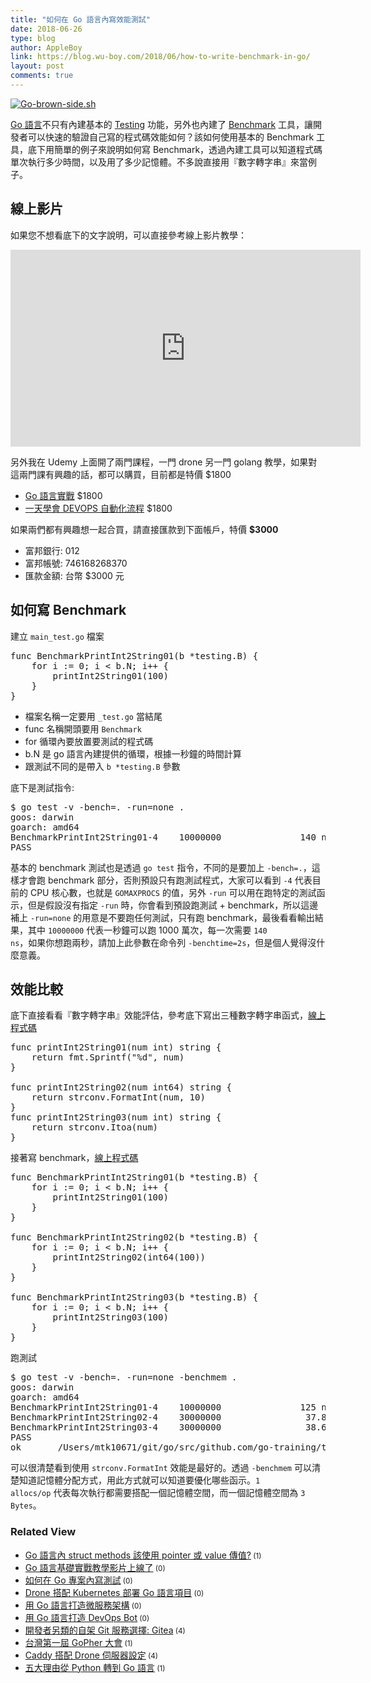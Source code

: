 ```yaml
---
title: "如何在 Go 語言內寫效能測試"
date: 2018-06-26
type: blog
author: AppleBoy
link: https://blog.wu-boy.com/2018/06/how-to-write-benchmark-in-go/
layout: post
comments: true
---
```


<a href="https://www.flickr.com/photos/appleboy/24407557644/in/dateposted-public/" title="Go-brown-side.sh"><img src="https://i1.wp.com/farm2.staticflickr.com/1622/24407557644_36087ca6de.jpg?w=840&#038;ssl=1" alt="Go-brown-side.sh" data-recalc-dims="1" /></a>

<a href="https://golang.org/">Go 語言</a>不只有內建基本的 <a href="https://golang.org/pkg/testing/">Testing</a> 功能，另外也內建了 <a href="https://golang.org/pkg/testing/#hdr-Benchmarks">Benchmark</a> 工具，讓開發者可以快速的驗證自己寫的程式碼效能如何？該如何使用基本的 Benchmark 工具，底下用簡單的例子來說明如何寫 Benchmark，透過內建工具可以知道程式碼單次執行多少時間，以及用了多少記憶體。不多說直接用『數字轉字串』來當例子。

<span id="more-7040"></span>

<h2>線上影片</h2>

如果您不想看底下的文字說明，可以直接參考線上影片教學：

<iframe width="560" height="315" src="https://www.youtube.com/embed/o7hwuzHzt8M" frameborder="0" allow="autoplay; encrypted-media" allowfullscreen></iframe>

另外我在 Udemy 上面開了兩門課程，一門 drone 另一門 golang 教學，如果對這兩門課有興趣的話，都可以購買，目前都是特價 $1800

<ul>
<li><a href="https://www.udemy.com/golang-fight/?couponCode=GOLANG-TOP">Go 語言實戰</a> $1800</li>
<li><a href="https://www.udemy.com/devops-oneday/?couponCode=DRONE-DEVOPS">一天學會 DEVOPS 自動化流程</a> $1800</li>
</ul>

如果兩們都有興趣想一起合買，請直接匯款到下面帳戶，特價 <strong>$3000</strong>

<ul>
<li>富邦銀行: 012</li>
<li>富邦帳號: 746168268370</li>
<li>匯款金額: 台幣 $3000 元</li>
</ul>

<h2>如何寫 Benchmark</h2>

建立 <code>main_test.go</code> 檔案

<pre class="brush: go; title: ; notranslate">
func BenchmarkPrintInt2String01(b *testing.B) {
    for i := 0; i &lt; b.N; i++ {
        printInt2String01(100)
    }
}
</pre>

<ul>
<li>檔案名稱一定要用 <code>_test.go</code> 當結尾</li>
<li>func 名稱開頭要用 <code>Benchmark</code></li>
<li>for 循環內要放置要測試的程式碼</li>
<li>b.N 是 go 語言內建提供的循環，根據一秒鐘的時間計算</li>
<li>跟測試不同的是帶入 <code>b *testing.B</code> 參數</li>
</ul>

底下是測試指令:

<pre class="brush: plain; title: ; notranslate">
$ go test -v -bench=. -run=none .
goos: darwin
goarch: amd64
BenchmarkPrintInt2String01-4    10000000               140 ns/op
PASS
</pre>

基本的 benchmark 測試也是透過 <code>go test</code> 指令，不同的是要加上 <code>-bench=.</code>，這樣才會跑 benchmark 部分，否則預設只有跑測試程式，大家可以看到 <code>-4</code> 代表目前的 CPU 核心數，也就是 <code>GOMAXPROCS</code> 的值，另外 <code>-run</code> 可以用在跑特定的測試函示，但是假設沒有指定 <code>-run</code> 時，你會看到預設跑測試 + benchmark，所以這邊補上 <code>-run=none</code> 的用意是不要跑任何測試，只有跑 benchmark，最後看看輸出結果，其中 <code>10000000</code> 代表一秒鐘可以跑 1000 萬次，每一次需要 <code>140 ns</code>，如果你想跑兩秒，請加上此參數在命令列 <code>-benchtime=2s</code>，但是個人覺得沒什麼意義。

<h2>效能比較</h2>

底下直接看看『數字轉字串』效能評估，參考底下寫出三種數字轉字串函式，<a href="https://github.com/go-training/training/blob/26838fcdfaa49e2c5e1b893c84498a5f28c2e7ac/example20-write-benchmark/main.go#L8-L23">線上程式碼</a>

<pre class="brush: go; title: ; notranslate">
func printInt2String01(num int) string {
    return fmt.Sprintf(&quot;%d&quot;, num)
}

func printInt2String02(num int64) string {
    return strconv.FormatInt(num, 10)
}
func printInt2String03(num int) string {
    return strconv.Itoa(num)
}
</pre>

接著寫 benchmark，<a href="https://github.com/go-training/training/blob/26838fcdfaa49e2c5e1b893c84498a5f28c2e7ac/example20-write-benchmark/main_test.go#L23-L39">線上程式碼</a>

<pre class="brush: go; title: ; notranslate">
func BenchmarkPrintInt2String01(b *testing.B) {
    for i := 0; i &lt; b.N; i++ {
        printInt2String01(100)
    }
}

func BenchmarkPrintInt2String02(b *testing.B) {
    for i := 0; i &lt; b.N; i++ {
        printInt2String02(int64(100))
    }
}

func BenchmarkPrintInt2String03(b *testing.B) {
    for i := 0; i &lt; b.N; i++ {
        printInt2String03(100)
    }
}
</pre>

跑測試

<pre class="brush: plain; title: ; notranslate">
$ go test -v -bench=. -run=none -benchmem .
goos: darwin
goarch: amd64
BenchmarkPrintInt2String01-4    10000000               125 ns/op              16 B/op          2 allocs/op
BenchmarkPrintInt2String02-4    30000000                37.8 ns/op             3 B/op          1 allocs/op
BenchmarkPrintInt2String03-4    30000000                38.6 ns/op             3 B/op          1 allocs/op
PASS
ok      _/Users/mtk10671/git/go/src/github.com/go-training/training/example20-write-benchmark   3.800s
</pre>

可以很清楚看到使用 <code>strconv.FormatInt</code> 效能是最好的。透過 <code>-benchmem</code> 可以清楚知道記憶體分配方式，用此方式就可以知道要優化哪些函示。<code>1 allocs/op</code> 代表每次執行都需要搭配一個記憶體空間，而一個記憶體空間為 <code>3 Bytes</code>。
<div class="wp_rp_wrap  wp_rp_plain" ><div class="wp_rp_content"><h3 class="related_post_title">Related View</h3><ul class="related_post wp_rp"><li data-position="0" data-poid="in-6721" data-post-type="none" ><a href="https://blog.wu-boy.com/2017/05/go-struct-method-pointer-or-value/" class="wp_rp_title">Go 語言內 struct methods 該使用 pointer 或 value 傳值?</a><small class="wp_rp_comments_count"> (1)</small><br /></li><li data-position="1" data-poid="in-6992" data-post-type="none" ><a href="https://blog.wu-boy.com/2018/03/golang-introduction-video/" class="wp_rp_title">Go 語言基礎實戰教學影片上線了</a><small class="wp_rp_comments_count"> (0)</small><br /></li><li data-position="2" data-poid="in-7021" data-post-type="none" ><a href="https://blog.wu-boy.com/2018/05/how-to-write-testing-in-golang/" class="wp_rp_title">如何在 Go 專案內寫測試</a><small class="wp_rp_comments_count"> (0)</small><br /></li><li data-position="3" data-poid="in-7029" data-post-type="none" ><a href="https://blog.wu-boy.com/2018/06/drone-kubernetes-with-golang/" class="wp_rp_title">Drone 搭配 Kubernetes 部署 Go 語言項目</a><small class="wp_rp_comments_count"> (0)</small><br /></li><li data-position="4" data-poid="in-6791" data-post-type="none" ><a href="https://blog.wu-boy.com/2017/08/microservice-in-go/" class="wp_rp_title">用 Go 語言打造微服務架構</a><small class="wp_rp_comments_count"> (0)</small><br /></li><li data-position="5" data-poid="in-6708" data-post-type="none" ><a href="https://blog.wu-boy.com/2017/04/devops-bot-in-golang/" class="wp_rp_title">用 Go 語言打造 DevOps Bot</a><small class="wp_rp_comments_count"> (0)</small><br /></li><li data-position="6" data-poid="in-6634" data-post-type="none" ><a href="https://blog.wu-boy.com/2017/01/new-git-code-hosting-option-gitea/" class="wp_rp_title">開發者另類的自架 Git 服務選擇: Gitea</a><small class="wp_rp_comments_count"> (4)</small><br /></li><li data-position="7" data-poid="in-6758" data-post-type="none" ><a href="https://blog.wu-boy.com/2017/06/gopher-day-in-taipei/" class="wp_rp_title">台灣第一屆 GoPher 大會</a><small class="wp_rp_comments_count"> (1)</small><br /></li><li data-position="8" data-poid="in-6657" data-post-type="none" ><a href="https://blog.wu-boy.com/2017/02/caddy-setting-with-drone-ci-server/" class="wp_rp_title">Caddy 搭配 Drone 伺服器設定</a><small class="wp_rp_comments_count"> (4)</small><br /></li><li data-position="9" data-poid="in-6690" data-post-type="none" ><a href="https://blog.wu-boy.com/2017/04/5-reasons-why-we-switched-from-python-to-go/" class="wp_rp_title">五大理由從 Python 轉到 Go 語言</a><small class="wp_rp_comments_count"> (1)</small><br /></li></ul></div></div>